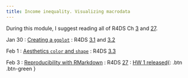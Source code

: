 ```yaml
---
title: Income inequality. Visualizing macrodata
---
```


During this module, I suggest reading all of R4DS Ch [3](https://r4ds.had.co.nz/data-visualisation.html) and [27](https://r4ds.had.co.nz/r-markdown.html).

Jan 30
: [Creating a `ggplot`](../lessonplans/2a)
  : R4DS [3.1](https://r4ds.had.co.nz/data-visualisation.html#introduction-1) and [3.2](https://r4ds.had.co.nz/data-visualisation.html#first-steps)

Feb 1
: [Aesthetics `color` and `shape`](../lessonplans/2b)
  : R4DS [3.3](https://r4ds.had.co.nz/data-visualisation.html#aesthetic-mappings)

Feb 3
: [Reproducibility with RMarkdown](../lessonplans/2c)
  : R4DS [27](https://r4ds.had.co.nz/r-markdown.html)
: [HW 1 released](){: .btn .btn-green }
